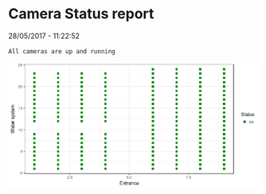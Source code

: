 Camera Status report
================
28/05/2017 - 11:22:52

    All cameras are up and running

![](camreport_files/figure-markdown_github/unnamed-chunk-2-1.png)
